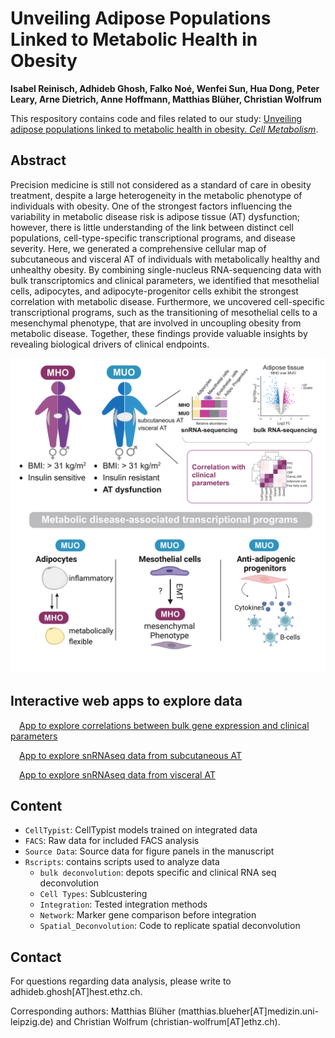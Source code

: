 # Unveiling Adipose Populations Linked to Metabolic Health in Obesity
**Isabel Reinisch, Adhideb Ghosh, Falko Noé, Wenfei Sun, Hua Dong, Peter Leary, Arne Dietrich, Anne Hoffmann, Matthias Blüher, Christian Wolfrum**

This respository contains code and files related to our study: [Unveiling adipose populations linked to metabolic health in obesity. *Cell Metabolism*](https://doi.org/10.1016/j.cmet.2024.11.006).

## Abstract
Precision medicine is still not considered as a standard of care in obesity treatment, despite a large heterogeneity in the metabolic phenotype of individuals with obesity. One of the strongest factors influencing the variability in metabolic disease risk is adipose tissue (AT) dysfunction; however, there is little understanding of the link between distinct cell populations, cell-type-specific transcriptional programs, and disease severity. Here, we generated a comprehensive cellular map of subcutaneous and visceral AT of individuals with metabolically healthy and unhealthy obesity. By combining single-nucleus RNA-sequencing data with bulk transcriptomics and clinical parameters, we identified that mesothelial cells, adipocytes, and adipocyte-progenitor cells exhibit the strongest correlation with metabolic disease. Furthermore, we uncovered cell-specific transcriptional programs, such as the transitioning of mesothelial cells to a mesenchymal phenotype, that are involved in uncoupling obesity from metabolic disease. Together, these findings provide valuable insights by revealing biological drivers of clinical endpoints.

![Graphical Abstract](/images/graphical_abstract.png)

## Interactive web apps to explore data
&emsp;[App to explore correlations between bulk gene expression and clinical parameters](https://fgcz-shiny.uzh.ch/tnb_ethz_exploreMHUO)  <p>
&emsp;[App to explore snRNAseq data from subcutaneous AT](https://fgcz-shiny.uzh.ch/tnb_ethz_snMHUO_scAT) <p>
&emsp;[App to explore snRNAseq data from visceral AT](https://fgcz-shiny.uzh.ch/tnb_ethz_snMHUO_visAT) <p>

## Content

* `CellTypist`: CellTypist models trained on integrated data
* `FACS`: Raw data for included FACS analysis  
* `Source Data`: Source data for figure panels in the manuscript
* `Rscripts`: contains scripts used to analyze data
  * `bulk deconvolution`: depots specific and clinical RNA seq deconvolution
  * `Cell Types`: Sublcustering
  * `Integration`: Tested integration methods
  * `Network`: Marker gene comparison before integration
  * `Spatial_Deconvolution`: Code to replicate spatial deconvolution



## Contact
For questions regarding data analysis, please write to adhideb.ghosh[AT]hest.ethz.ch. <p>
Corresponding authors: Matthias Blüher (matthias.blueher[AT]medizin.uni-leipzig.de) and Christian Wolfrum (christian-wolfrum[AT]ethz.ch).
